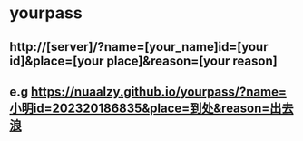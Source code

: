 # yourpass

## http://[server]/?name=[your_name]id=[your id]&place=[your place]&reason=[your reason]

## e.g https://nuaalzy.github.io/yourpass/?name=小明id=202320186835&place=到处&reason=出去浪
